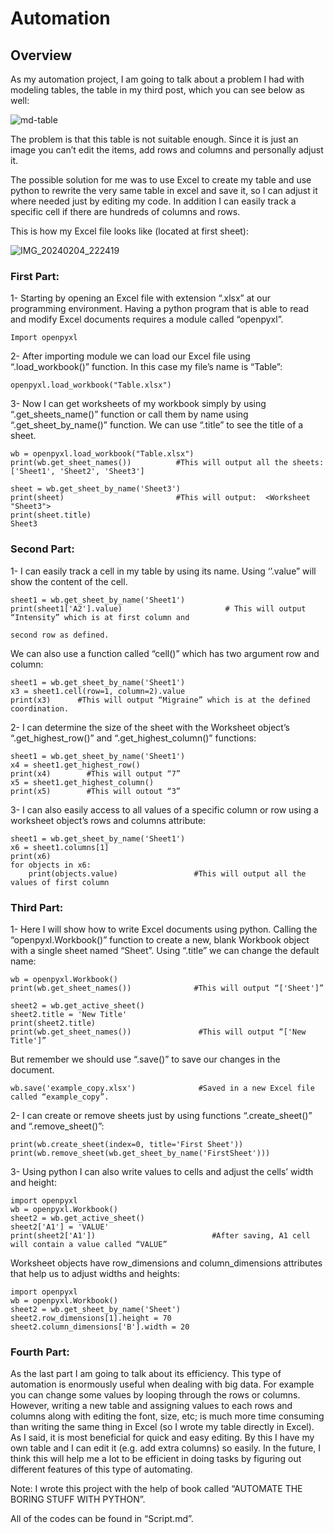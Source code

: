 # Automation
## Overview
As my automation project, I am going to talk about a problem I had with modeling tables, the table in my third post, which you can see below as well:

![md-table](https://github.com/yashar2028/yashar/assets/148863523/81405fc9-433c-486c-af4c-8780a25f934d)

The problem is that this table is not suitable enough. Since it is just an image you can’t edit the items, add rows and columns and personally adjust it.

The possible solution for me was to use Excel to create my table and use python to rewrite the very same table in excel and save it, so I can adjust it where needed just by editing my code. In addition I can easily track a specific cell if there are hundreds of columns and rows.

This is how my Excel file looks like (located at first sheet):

![IMG_20240204_222419](https://github.com/yashar2028/yashar/assets/148863523/5394a66a-f2b5-4a14-97c2-fc21ca41b12a)


### First Part:
1-	Starting by opening an Excel file with extension “.xlsx” at our programming environment.  Having a python program that is able to read and modify Excel documents requires a module called “openpyxl”.
```
Import openpyxl
```
2-	After importing module we can load our Excel file using “.load_workbook()” function. In this case my file’s name is “Table”:
```
openpyxl.load_workbook("Table.xlsx")
```
3-	Now I can get worksheets of my workbook simply by using “.get_sheets_name()” function or call them by name using  “.get_sheet_by_name()” function. We can use “.title” to see the title of a sheet.
```
wb = openpyxl.load_workbook("Table.xlsx")
print(wb.get_sheet_names())          #This will output all the sheets: ['Sheet1', 'Sheet2', 'Sheet3']

sheet = wb.get_sheet_by_name('Sheet3')
print(sheet)                         #This will output:  <Worksheet "Sheet3">
print(sheet.title)                                                   Sheet3

```

### Second Part:
1-	I can easily track a cell in my table by using its name. Using  ‘’.value” will show the content of the cell.
```
sheet1 = wb.get_sheet_by_name('Sheet1')
print(sheet1['A2'].value)                       # This will output “Intensity” which is at first column and 
                                                                       second row as defined.
```
We can also use a function called “cell()” which has two argument row and column:
```
sheet1 = wb.get_sheet_by_name('Sheet1')
x3 = sheet1.cell(row=1, column=2).value
print(x3)      #This will output “Migraine” which is at the defined coordination.
```
2-	I can determine the size of the sheet with the Worksheet object’s “.get_highest_row()” and “.get_highest_column()” functions:
```
sheet1 = wb.get_sheet_by_name('Sheet1')
x4 = sheet1.get_highest_row()
print(x4)        #This will output “7”
x5 = sheet1.get_highest_column()
print(x5)        #This will outout “3”
```
3-	I can also easily access to all values of a specific column or row using  a worksheet object’s rows and columns attribute:
```
sheet1 = wb.get_sheet_by_name('Sheet1')
x6 = sheet1.columns[1]
print(x6)
for objects in x6:
    print(objects.value)                 #This will output all the values of first column
```

### Third Part:
1-	Here I will show how to write Excel documents using python. Calling the “openpyxl.Workbook()” function to create a new, blank Workbook object with a single sheet named “Sheet”. Using “.title” we can change the default name:
```
wb = openpyxl.Workbook()
print(wb.get_sheet_names())              #This will output “['Sheet']”

sheet2 = wb.get_active_sheet()
sheet2.title = 'New Title'
print(sheet2.title)
print(wb.get_sheet_names())               #This will output “['New Title']”
```
But remember we should use “.save()” to save our changes in the document.
```
wb.save('example_copy.xlsx')              #Saved in a new Excel file called “example_copy”.
```
2-	I can create or remove sheets just by using functions “.create_sheet()”
and “.remove_sheet()”:
```
print(wb.create_sheet(index=0, title='First Sheet'))
print(wb.remove_sheet(wb.get_sheet_by_name('FirstSheet')))
```
3-	Using python I can also write values to cells and adjust the cells’ width and height:
```
import openpyxl
wb = openpyxl.Workbook()
sheet2 = wb.get_active_sheet()
sheet2['A1'] = 'VALUE'              
print(sheet2['A1'])                          #After saving, A1 cell will contain a value called “VALUE”
```
Worksheet objects have row_dimensions and column_dimensions attributes that
help us to adjust widths and heights:
```
import openpyxl
wb = openpyxl.Workbook()
sheet2 = wb.get_sheet_by_name('Sheet')
sheet2.row_dimensions[1].height = 70
sheet2.column_dimensions['B'].width = 20
```

### Fourth Part:
As the last part I am going to talk about its efficiency. This type of automation is enormously useful when dealing with big data. For example you can change some values by looping through the rows or columns. However, writing a new table and assigning values to each rows and columns along with editing the font, size, etc; is much more time consuming than writing the same thing in Excel (so I wrote my table directly in Excel). As I said, it is most beneficial for quick and easy editing. By this I have my own table and I can edit it (e.g. add extra columns) so easily. In the future, I think this will help me a lot to be efficient in doing tasks by figuring out different features of this type of automating.

Note: I wrote this project with the help of book called “AUTOMATE THE BORING STUFF WITH PYTHON”.

All of the codes can be found in “Script.md”.  

